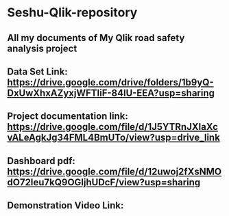 # Seshu-Qlik-repository
## All my documents of My Qlik road safety analysis project
## Data Set Link: https://drive.google.com/drive/folders/1b9yQ-DxUwXhxAZyxjWFTIiF-84lU-EEA?usp=sharing
## Project documentation link: https://drive.google.com/file/d/1J5YTRnJXIaXcvALeAgkJg34FML4BmUTo/view?usp=drive_link
## Dashboard pdf: https://drive.google.com/file/d/12uwoj2fXsNMOdO72Ieu7kQ9OGljhUDcF/view?usp=sharing
## Demonstration Video Link: 
